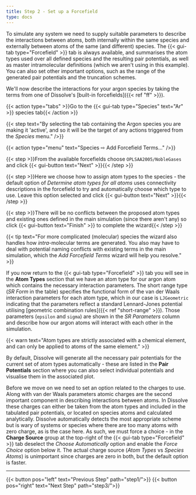 ```yaml
---
title: Step 2 - Set up a Forcefield
type: docs
---
```


To simulate any system we need to supply suitable parameters to describe the interactions between atoms, both internally within the same species and externally between atoms of the same (and different) species. The {{< gui-tab type="Forcefield" >}} tab is always available, and summarises the atom types used over all defined species and the resulting pair potentials, as well as master intramolecular definitions (which we aren't using in this example). You can also set other important options, such as the range of the generated pair potentials and the truncation schemes.

We'll now describe the interactions for your argon species by taking the terms from one of Dissolve's [built-in forcefields]({{< ref "ff" >}}).

{{< action type="tabs" >}}Go to the {{< gui-tab type="Species" text="Ar" >}} species tab{{< /action >}}

{{< step text="By selecting the tab containing the Argon species you are making it 'active', and so it will be the target of any actions triggered from the _Species_ menu." />}}

{{< action type="menu" text="Species &#8680; Add Forcefield Terms..." />}}

{{< step >}}From the available forcefields choose `OPLSAA2005/NobleGases` and click {{< gui-button text="Next" >}}{{< /step >}}

{{< step >}}Here we choose how to assign atom types to the species - the default option of _Determine atom types for all atoms_ uses connectivity descriptions in the forcefield to try and automatically choose which type to use. Leave this option selected and click {{< gui-button text="Next" >}}{{< /step >}}  

{{< step >}}There will be no conflicts between the proposed atom types and existing ones defined in the main simulation (since there aren't any) so click {{< gui-button text="Finish" >}} to complete the wizard{{< /step >}}

{{< tip text="For more complicated (molecular) species the wizard also handles how _intra_-molecular terms are generated. You also may have to deal with potential naming conflicts with existing terms in the main simulation, which the _Add Forcefield Terms_ wizard will help you resolve." >}}

If you now return to the {{< gui-tab type="Forcefield" >}} tab you will see in the **Atom Types** section that we have an atom type for our argon atom which contains the necessary interaction parameters. The short range type (_SR Form_ in the table) specifies the functional form of the van der Waals interaction parameters for each atom type, which in our case is `LJGeometric` indicating that the parameters reflect a standard Lennard-Jones potential utilising [geometric combination rules]({{< ref "short-range" >}}). Those parameters (`epsilon` and `sigma`) are shown in the _SR Parameters_ column and describe how our argon atoms will interact with each other in the simulation.

{{< warn text="Atom types are strictly associated with a chemical element, and can only be applied to atoms of the same element." >}}

By default, Dissolve will generate all the necessary pair potentials for the current set of atom types automatically - these are listed in the **Pair Potentials** section where you can also select individual potentials and visualise them in the associated plot.

Before we move on we need to set an option related to the charges to use. Along with van der Waals parameters atomic charges are the second important component in describing interactions between atoms. In Dissolve these charges can either be taken from the atom types and included in the tabulated pair potentials, or located on species atoms and calculated analytically. Dissolve automatically detects the most appropriate scheme but is wary of systems or species where there are too many atoms with zero charge, as is the case here. As such, we must force a choice - in the **Charge Source** group at the top-right of the {{< gui-tab type="Forcefield" >}} tab deselect the _Choose Automatically_ option and enable the _Force Choice_ option below it. The actual charge source (_Atom Types_ vs _Species Atoms_) is unimportant since charges are zero in both, but the default option is faster.


* * *
{{< button pos="left" text="Previous Step" path="step1/">}}
{{< button pos="right" text="Next Step" path="step3/">}}
